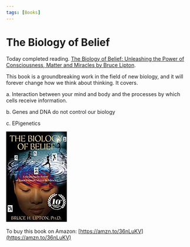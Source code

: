 ```yaml
---
tags: [Books]
---
```


# The Biology of Belief
<!--markdownlint-disable MD013 MD029 MD036 MD024 MD033 MD040 MD042 MD001 MD051 MD025 MD052 MD045-->
Today completed reading. [The Biology of Belief: Unleashing the Power of Consciousness, Matter and Miracles by Bruce Lipton](https://amzn.to/2UoBvm0).

This book is a groundbreaking work in the field of new biology, and it will forever change how we think about thinking. It covers.  

a. Interaction between your mind and body and the processes by which cells receive information.  

b. Genes and DNA do not control our biology  
<!--truncate-->
c. EPigenetics

![](/img/books/biology-of-belief.jpg)

To buy this book on Amazon: [https://amzn.to/36nLuKV](https://amzn.to/36nLuKV)
